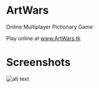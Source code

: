# ArtWars
Online Multiplayer Pictionary Game

Play online at www.ArtWars.tk

# Screenshots
![alt text](https://raw.githubusercontent.com/palu3492/Art-Wars/master/images/screenshot1.png)
